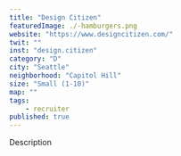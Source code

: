 ```yaml
---
title: "Design Citizen"
featuredImage: ./-hamburgers.png
website: "https://www.designcitizen.com/"
twit: ""
inst: "design.citizen"
category: "D"
city: "Seattle"
neighborhood: "Capitol Hill"
size: "Small (1-10)"
map: ""
tags:
    - recruiter
published: true
---
```


Description
